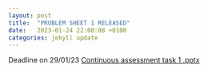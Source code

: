 ```yaml
---
layout: post
title:  "PROBLEM SHEET 1 RELEASED"
date:   2023-01-24 22:00:08 +0100
categories: jekyll update
---
```


Deadline on 29/01/23
[Continuous assessment task 1 .pptx](https://github.com/interacting-electrons/interacting-electrons.github.io/files/10494667/Continuous.assessment.task.1.pptx)
